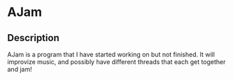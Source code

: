# AJam

## Description

AJam is a program that I have started working on but not finished. It will improvize music, and possibly have different threads that each get together and jam!
